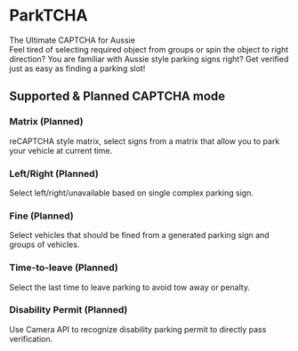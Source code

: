 # ParkTCHA
The Ultimate CAPTCHA for Aussie  
Feel tired of selecting required object from groups or spin the object to right direction? You are familiar with Aussie style parking signs right? Get verified just as easy as finding a parking slot!  

## Supported & Planned CAPTCHA mode
### Matrix (Planned)
reCAPTCHA style matrix, select signs from a matrix that allow you to park your vehicle at current time.  
### Left/Right (Planned)
Select left/right/unavailable based on single complex parking sign.  
### Fine (Planned)
Select vehicles that should be fined from a generated parking sign and groups of vehicles.  
### Time-to-leave (Planned)
Select the last time to leave parking to avoid tow away or penalty.  
### Disability Permit (Planned)
Use Camera API to recognize disability parking permit to directly pass verification.  
